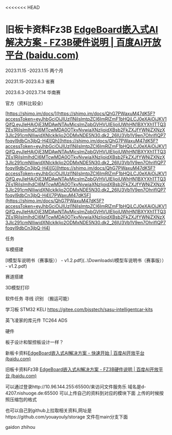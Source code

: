<<<<<<< HEAD

旧板卡资料Fz3B [EdgeBoard嵌入式AI解决方案 - FZ3B硬件说明 | 百度AI开放平台 (baidu.com)](https://ai.baidu.com/ai-doc/HWCE/nkq9b5ncu)
=======
2023.11.15 -2023.1.15 两个月

20231.15-2023.6.3 省赛

2023.6.3-2023.7.14 华南赛



官方（资料比较全）

[https://shimo.im/docs/](https://shimo.im/docs/QhG7PWaxuM47dK5F?accessToken=eyJhbGciOiJIUzI1NiIsImtpZCI6ImRlZmF1bHQiLCJ0eXAiOiJKV1QifQ.eyJleHAiOjE3MDAwNTAyMjcsImZpbGVHVUlEIjoiUWhHN1BXYXh1TTQ3ZEs1RiIsImlhdCI6MTcwMDA0OTkyNywiaXNzIjoidXBsb2FkZXJfYWNjZXNzX3Jlc291cmNlIiwidXNlcklkIjo2ODMxNDE5N30.dk2_26IU3Vb1V9en7OhriflQP7foqyl9dbCn3jbQ-H4)[Qh](https://shimo.im/docs/QhG7PWaxuM47dK5F?accessToken=eyJhbGciOiJIUzI1NiIsImtpZCI6ImRlZmF1bHQiLCJ0eXAiOiJKV1QifQ.eyJleHAiOjE3MDAwNTAyMjcsImZpbGVHVUlEIjoiUWhHN1BXYXh1TTQ3ZEs1RiIsImlhdCI6MTcwMDA0OTkyNywiaXNzIjoidXBsb2FkZXJfYWNjZXNzX3Jlc291cmNlIiwidXNlcklkIjo2ODMxNDE5N30.dk2_26IU3Vb1V9en7OhriflQP7foqyl9dbCn3jbQ-H4)[G](https://shimo.im/docs/QhG7PWaxuM47dK5F?accessToken=eyJhbGciOiJIUzI1NiIsImtpZCI6ImRlZmF1bHQiLCJ0eXAiOiJKV1QifQ.eyJleHAiOjE3MDAwNTAyMjcsImZpbGVHVUlEIjoiUWhHN1BXYXh1TTQ3ZEs1RiIsImlhdCI6MTcwMDA0OTkyNywiaXNzIjoidXBsb2FkZXJfYWNjZXNzX3Jlc291cmNlIiwidXNlcklkIjo2ODMxNDE5N30.dk2_26IU3Vb1V9en7OhriflQP7foqyl9dbCn3jbQ-H4)[7PWaxuM47dK5F](https://shimo.im/docs/QhG7PWaxuM47dK5F?accessToken=eyJhbGciOiJIUzI1NiIsImtpZCI6ImRlZmF1bHQiLCJ0eXAiOiJKV1QifQ.eyJleHAiOjE3MDAwNTAyMjcsImZpbGVHVUlEIjoiUWhHN1BXYXh1TTQ3ZEs1RiIsImlhdCI6MTcwMDA0OTkyNywiaXNzIjoidXBsb2FkZXJfYWNjZXNzX3Jlc291cmNlIiwidXNlcklkIjo2ODMxNDE5N30.dk2_26IU3Vb1V9en7OhriflQP7foqyl9dbCn3jbQ-H4)



任务

车模搭建

 [I模型车说明书（赛事版）） - v1.2.pdf](..\Downloads\I模型车说明书（赛事版）） - v1.2.pdf) 



赛道搭建

3D模型打印 



软件任务 寻线 识别 （搬运可能）

学习板 STM32 KELI https://gitee.com/bjsstech/sasu-intelligentcar-kits

英飞凌家的库元件  TC264 ADS 



硬件

板子设计和智控板设计一样？



新板卡资料[EdgeBoard嵌入式AI解决方案 - 快速开始 | 百度AI开放平台 (baidu.com)](https://ai.baidu.com/ai-doc/HWCE/slfhzn01j?accessToken=eyJhbGciOiJIUzI1NiIsImtpZCI6ImRlZmF1bHQiLCJ0eXAiOiJKV1QifQ.eyJleHAiOjE3MDAwNDk2MTIsImZpbGVHVUlEIjoiUWhHN1BXYXh1TTQ3ZEs1RiIsImlhdCI6MTcwMDA0OTMxMiwiaXNzIjoidXBsb2FkZXJfYWNjZXNzX3Jlc291cmNlIiwidXNlcklkIjo2ODMxNDE5N30.F0PlfN3RaYewA_W05nxe2DtJfs1Ml2Jmkd8U-oev4yo)

旧板卡资料Fz3B [EdgeBoard嵌入式AI解决方案 - FZ3B硬件说明 | 百度AI开放平台 (baidu.com)](https://ai.baidu.com/ai-doc/HWCE/nkq9b5ncu)


可以通过登录http://10.96.144.255:65500/来访问文件服务乐 
域名是d-4207.nishuoge.de:65500
可以上传自己的资料到对应的模块下面 上传的时候按照压缩包的格式

也可以自己到github上拉取相关资料,网址是https://github.com/youayouly/storage
文件在main分支下面

gaidon zhihou
